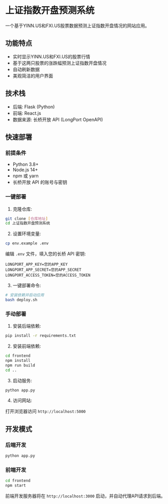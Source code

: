 # 上证指数开盘预测系统

一个基于YINN.US和FXI.US股票数据预测上证指数开盘情况的网站应用。

## 功能特点

- 实时显示YINN.US和FXI.US的股票行情
- 基于这两只股票的涨跌幅预测上证指数开盘情况
- 自动刷新数据
- 美观简洁的用户界面

## 技术栈

- 后端: Flask (Python)
- 前端: React.js
- 数据来源: 长桥开放 API (LongPort OpenAPI)

## 快速部署

### 前提条件

- Python 3.8+
- Node.js 14+
- npm 或 yarn
- 长桥开放 API 的账号与密钥

### 一键部署

1. 克隆仓库:

```bash
git clone [仓库地址]
cd 上证指数开盘预测系统
```

2. 设置环境变量:

```bash
cp env.example .env
```

编辑 `.env` 文件，填入您的长桥 API 密钥:

```
LONGPORT_APP_KEY=您的APP_KEY
LONGPORT_APP_SECRET=您的APP_SECRET
LONGPORT_ACCESS_TOKEN=您的ACCESS_TOKEN
```

3. 一键部署命令:

```bash
# 安装依赖并启动应用
bash deploy.sh
```

### 手动部署

1. 安装后端依赖:

```bash
pip install -r requirements.txt
```

2. 安装前端依赖:

```bash
cd frontend
npm install
npm run build
cd ..
```

3. 启动服务:

```bash
python app.py
```

4. 访问网站:

打开浏览器访问 `http://localhost:5000`

## 开发模式

### 后端开发

```bash
python app.py
```

### 前端开发

```bash
cd frontend
npm start
```

前端开发服务器将在 `http://localhost:3000` 启动，并自动代理API请求到后端。
